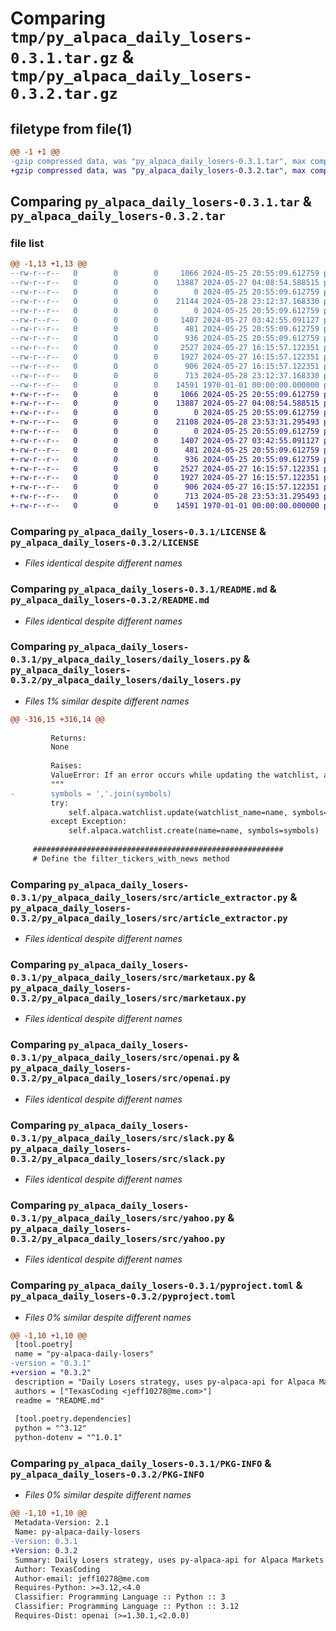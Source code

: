 # Comparing `tmp/py_alpaca_daily_losers-0.3.1.tar.gz` & `tmp/py_alpaca_daily_losers-0.3.2.tar.gz`

## filetype from file(1)

```diff
@@ -1 +1 @@
-gzip compressed data, was "py_alpaca_daily_losers-0.3.1.tar", max compression
+gzip compressed data, was "py_alpaca_daily_losers-0.3.2.tar", max compression
```

## Comparing `py_alpaca_daily_losers-0.3.1.tar` & `py_alpaca_daily_losers-0.3.2.tar`

### file list

```diff
@@ -1,13 +1,13 @@
--rw-r--r--   0        0        0     1066 2024-05-25 20:55:09.612759 py_alpaca_daily_losers-0.3.1/LICENSE
--rw-r--r--   0        0        0    13887 2024-05-27 04:08:54.588515 py_alpaca_daily_losers-0.3.1/README.md
--rw-r--r--   0        0        0        0 2024-05-25 20:55:09.612759 py_alpaca_daily_losers-0.3.1/py_alpaca_daily_losers/__init__.py
--rw-r--r--   0        0        0    21144 2024-05-28 23:12:37.168330 py_alpaca_daily_losers-0.3.1/py_alpaca_daily_losers/daily_losers.py
--rw-r--r--   0        0        0        0 2024-05-25 20:55:09.612759 py_alpaca_daily_losers-0.3.1/py_alpaca_daily_losers/src/__init__.py
--rw-r--r--   0        0        0     1407 2024-05-27 03:42:55.091127 py_alpaca_daily_losers-0.3.1/py_alpaca_daily_losers/src/article_extractor.py
--rw-r--r--   0        0        0      481 2024-05-25 20:55:09.612759 py_alpaca_daily_losers-0.3.1/py_alpaca_daily_losers/src/global_fuctions.py
--rw-r--r--   0        0        0      936 2024-05-25 20:55:09.612759 py_alpaca_daily_losers-0.3.1/py_alpaca_daily_losers/src/marketaux.py
--rw-r--r--   0        0        0     2527 2024-05-27 16:15:57.122351 py_alpaca_daily_losers-0.3.1/py_alpaca_daily_losers/src/openai.py
--rw-r--r--   0        0        0     1927 2024-05-27 16:15:57.122351 py_alpaca_daily_losers-0.3.1/py_alpaca_daily_losers/src/slack.py
--rw-r--r--   0        0        0      906 2024-05-27 16:15:57.122351 py_alpaca_daily_losers-0.3.1/py_alpaca_daily_losers/src/yahoo.py
--rw-r--r--   0        0        0      713 2024-05-28 23:12:37.168330 py_alpaca_daily_losers-0.3.1/pyproject.toml
--rw-r--r--   0        0        0    14591 1970-01-01 00:00:00.000000 py_alpaca_daily_losers-0.3.1/PKG-INFO
+-rw-r--r--   0        0        0     1066 2024-05-25 20:55:09.612759 py_alpaca_daily_losers-0.3.2/LICENSE
+-rw-r--r--   0        0        0    13887 2024-05-27 04:08:54.588515 py_alpaca_daily_losers-0.3.2/README.md
+-rw-r--r--   0        0        0        0 2024-05-25 20:55:09.612759 py_alpaca_daily_losers-0.3.2/py_alpaca_daily_losers/__init__.py
+-rw-r--r--   0        0        0    21108 2024-05-28 23:53:31.295493 py_alpaca_daily_losers-0.3.2/py_alpaca_daily_losers/daily_losers.py
+-rw-r--r--   0        0        0        0 2024-05-25 20:55:09.612759 py_alpaca_daily_losers-0.3.2/py_alpaca_daily_losers/src/__init__.py
+-rw-r--r--   0        0        0     1407 2024-05-27 03:42:55.091127 py_alpaca_daily_losers-0.3.2/py_alpaca_daily_losers/src/article_extractor.py
+-rw-r--r--   0        0        0      481 2024-05-25 20:55:09.612759 py_alpaca_daily_losers-0.3.2/py_alpaca_daily_losers/src/global_fuctions.py
+-rw-r--r--   0        0        0      936 2024-05-25 20:55:09.612759 py_alpaca_daily_losers-0.3.2/py_alpaca_daily_losers/src/marketaux.py
+-rw-r--r--   0        0        0     2527 2024-05-27 16:15:57.122351 py_alpaca_daily_losers-0.3.2/py_alpaca_daily_losers/src/openai.py
+-rw-r--r--   0        0        0     1927 2024-05-27 16:15:57.122351 py_alpaca_daily_losers-0.3.2/py_alpaca_daily_losers/src/slack.py
+-rw-r--r--   0        0        0      906 2024-05-27 16:15:57.122351 py_alpaca_daily_losers-0.3.2/py_alpaca_daily_losers/src/yahoo.py
+-rw-r--r--   0        0        0      713 2024-05-28 23:53:31.295493 py_alpaca_daily_losers-0.3.2/pyproject.toml
+-rw-r--r--   0        0        0    14591 1970-01-01 00:00:00.000000 py_alpaca_daily_losers-0.3.2/PKG-INFO
```

### Comparing `py_alpaca_daily_losers-0.3.1/LICENSE` & `py_alpaca_daily_losers-0.3.2/LICENSE`

 * *Files identical despite different names*

### Comparing `py_alpaca_daily_losers-0.3.1/README.md` & `py_alpaca_daily_losers-0.3.2/README.md`

 * *Files identical despite different names*

### Comparing `py_alpaca_daily_losers-0.3.1/py_alpaca_daily_losers/daily_losers.py` & `py_alpaca_daily_losers-0.3.2/py_alpaca_daily_losers/daily_losers.py`

 * *Files 1% similar despite different names*

```diff
@@ -316,15 +316,14 @@
 
         Returns:
         None
 
         Raises:
         ValueError: If an error occurs while updating the watchlist, a new watchlist will be created instead.
         """
-        symbols = ','.join(symbols)
         try:
             self.alpaca.watchlist.update(watchlist_name=name, symbols=symbols)
         except Exception:
             self.alpaca.watchlist.create(name=name, symbols=symbols)
 
     ########################################################
     # Define the filter_tickers_with_news method
```

### Comparing `py_alpaca_daily_losers-0.3.1/py_alpaca_daily_losers/src/article_extractor.py` & `py_alpaca_daily_losers-0.3.2/py_alpaca_daily_losers/src/article_extractor.py`

 * *Files identical despite different names*

### Comparing `py_alpaca_daily_losers-0.3.1/py_alpaca_daily_losers/src/marketaux.py` & `py_alpaca_daily_losers-0.3.2/py_alpaca_daily_losers/src/marketaux.py`

 * *Files identical despite different names*

### Comparing `py_alpaca_daily_losers-0.3.1/py_alpaca_daily_losers/src/openai.py` & `py_alpaca_daily_losers-0.3.2/py_alpaca_daily_losers/src/openai.py`

 * *Files identical despite different names*

### Comparing `py_alpaca_daily_losers-0.3.1/py_alpaca_daily_losers/src/slack.py` & `py_alpaca_daily_losers-0.3.2/py_alpaca_daily_losers/src/slack.py`

 * *Files identical despite different names*

### Comparing `py_alpaca_daily_losers-0.3.1/py_alpaca_daily_losers/src/yahoo.py` & `py_alpaca_daily_losers-0.3.2/py_alpaca_daily_losers/src/yahoo.py`

 * *Files identical despite different names*

### Comparing `py_alpaca_daily_losers-0.3.1/pyproject.toml` & `py_alpaca_daily_losers-0.3.2/pyproject.toml`

 * *Files 0% similar despite different names*

```diff
@@ -1,10 +1,10 @@
 [tool.poetry]
 name = "py-alpaca-daily-losers"
-version = "0.3.1"
+version = "0.3.2"
 description = "Daily Losers strategy, uses py-alpaca-api for Alpaca Markets integration."
 authors = ["TexasCoding <jeff10278@me.com>"]
 readme = "README.md"
 
 [tool.poetry.dependencies]
 python = "^3.12"
 python-dotenv = "^1.0.1"
```

### Comparing `py_alpaca_daily_losers-0.3.1/PKG-INFO` & `py_alpaca_daily_losers-0.3.2/PKG-INFO`

 * *Files 0% similar despite different names*

```diff
@@ -1,10 +1,10 @@
 Metadata-Version: 2.1
 Name: py-alpaca-daily-losers
-Version: 0.3.1
+Version: 0.3.2
 Summary: Daily Losers strategy, uses py-alpaca-api for Alpaca Markets integration.
 Author: TexasCoding
 Author-email: jeff10278@me.com
 Requires-Python: >=3.12,<4.0
 Classifier: Programming Language :: Python :: 3
 Classifier: Programming Language :: Python :: 3.12
 Requires-Dist: openai (>=1.30.1,<2.0.0)
```

